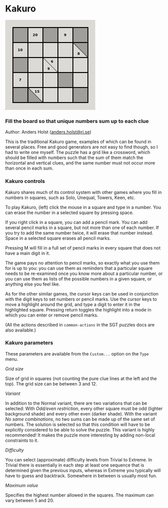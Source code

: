 # Kakuro

![](https://raw.githubusercontent.com/Anders-Holst/sgt-puzzles-aho-extensions/main/kakuro.png)

### Fill the board so that unique numbers sum up to each clue

Author: Anders Holst (anders.holst@ri.se)

This is the traditional Kakuro game, examples of which can be found in
several places. Free and good generators are not easy to find though,
so I had to write one myself. The puzzle has a grid like a crossword,
which should be filled with numbers such that the sum of them match
the horizontal and vertical clues, and the same number must not occur
more than once in each sum.

### Kakuro controls

Kakuro shares much of its control system with other games where you
fill in numbers in squares, such as Solo, Unequal, Towers, Keen, etc.

To play Kakuro, (left) click the mouse in a square and type in a
number. You can erase the number in a selected square by pressing
space.

If you right click in a square, you can add a pencil mark. You can add
several pencil marks in a square, but not more than one of each
number. If you try to add the same number twice, it will erase that
number instead. Space in a selected square erases all pencil marks.

Pressing M will fill in a full set of pencil marks in every square
that does not have a main digit in it.

The game pays no attention to pencil marks, so exactly what you use
them for is up to you: you can use them as reminders that a
particular square needs to be re-examined once you know more about a
particular number, or you can use them as lists of the possible
numbers in a given square, or anything else you feel like.

As for the other similar games, the cursor keys can be used in
conjunction with the digit keys to set numbers or pencil marks. Use
the cursor keys to move a highlight around the grid, and type a digit
to enter it in the highlighted square. Pressing return toggles the
highlight into a mode in which you can enter or remove pencil marks.

(All the actions described in `common-actions` in the SGT puzzles docs
are also available.)

### Kakuro parameters

These parameters are available from the `Custom...` option on the
`Type` menu.

*Grid size*

Size of grid in squares (not counting the pure clue lines at the
left and the top). The grid size can be between 3 and 12.

*Variant*

In addition to the Normal variant, there are two variations that
can be selected: With *Odd/even restriction*, every other square must be
odd (lighter background shade) and every other even (darker
shade). With the variant *No same combinations*, no two sums can be made
up of the same set of numbers. The solution is selected so that this
condition will have to be explicitly considered to be able to solve
the puzzle. This variant is highly recommended! It makes the
puzzle more interesting by adding non-local constraints to it.

*Difficulty*

You can select (approximate) difficulty levels from Trivial to
Extreme. In Trivial there is essentially in each step at least one
sequence that is determined given the previous inputs, whereas in
Extreme you typically will have to guess and backtrack. Somewhere in
between is usually most fun.

*Maximum value*

Specifies the highest number allowed in the squares. The maximum
can vary between 5 and 20.  

